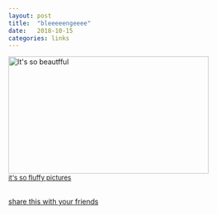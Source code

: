 ```yaml
---
layout: post
title:  "bleeeeengeeee"
date:   2018-10-15
categories: links
---
```


<a href="http://blingee.com/blingee/view/137126536-It-s-so-beautfful" target="_blank" title="It's so beautfful"><img alt="It's so beautfful" border="0" height="234" src="http://image.blingee.com/images19/content/output/000/000/000/82c/875442047_1470796.gif" title="It's so beautfful" width="400" /></a><br /><a href="http://blingee.com/pictures/it%27s-so-fluffy" target="_blank" title="it's so fluffy pictures"><font size="2">it's so fluffy pictures</font></a><br /><br />

[share this with your friends](http://bln.gs/b/29n3ig)